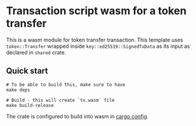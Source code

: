 # Transaction script wasm for a token transfer

This is a wasm module for token transfer transaction. This template uses `token::Transfer` wrapped inside `key::ed25519::SignedTxData` as its input as declared in `shared` crate. 

## Quick start

```shell
# To be able to build this, make sure to have
make deps

# Build - this will create `tx.wasm` file
make build-release
```

The crate is configured to build into wasm in [cargo config](.cargo/config).
